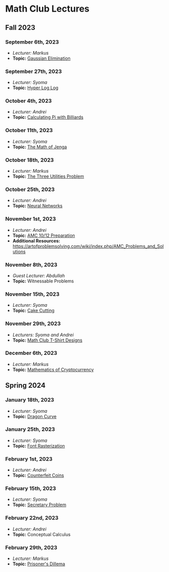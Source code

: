 # Math Club Lectures

## Fall 2023

### September 6th, 2023
  - *Lecturer: Markus*
  - **Topic:** [Gaussian Elimination](/Markus/Gaussian%20Elimination)

### September 27th, 2023
  - *Lecturer: Syoma*
  - **Topic:** [Hyper Log Log](/Syoma/Hyper%20Log%20Log)

### October 4th, 2023
  - *Lecturer: Andrei*
  - **Topic:** [Calculating Pi with Billiards](/Andrei/Pi%20from%20Billiard%20Balls)

### October 11th, 2023
  - *Lecturer: Syoma*
  - **Topic:** [The Math of Jenga](/Syoma/The%20Math%20of%20Jenga.pdf)

### October 18th, 2023
  - *Lecturer: Markus*
  - **Topic:** [The Three Utilities Problem](/Markus/TheThreeUtilitiesProblem.pdf)

### October 25th, 2023
  - *Lecturer: Andrei*
  - **Topic:** [Neural Networks](/Andrei/Neural%20Networks.pdf)

### November 1st, 2023
  - *Lecturer: Andrei*
  - **Topic:** [AMC 10/12 Preparation](/Andrei/AMC%2010_12%20Prep.pdf)
  - **Additional Resources:** https://artofproblemsolving.com/wiki/index.php/AMC_Problems_and_Solutions

### November 8th, 2023
  - *Guest Lecturer: Abdullah*
  - **Topic:** Witnessable Problems

### November 15th, 2023
  - *Lecturer: Syoma*
  - **Topic:** [Cake Cutting](/Syoma/Fair%20cake%20cutting.pdf)

### November 29th, 2023
  - *Lecturers: Syoma and Andrei*
  - **Topic:** [Math Club T-Shirt Designs](/Syoma/Math%20club%20designs.pdf)
 
### December 6th, 2023
  - *Lecturer: Markus*
  - **Topic:** [Mathematics of Cryptocurrency](/Markus/MathematicsOfCryptocurrency.pdf)

## Spring 2024


### January 18th, 2023
  - *Lecturer: Syoma*
  - **Topic:** [Dragon Curve](/Syoma/Dragon%20Curve.pdf)

### January 25th, 2023
  - *Lecturer: Syoma*
  - **Topic:** [Font Rasterization](/Syoma/font_rasterization.pdf)

### February 1st, 2023
  - *Lecturer: Andrei*
  - **Topic:** [Counterfeit Coins](/Andrei/CounterfeitCoins.pdf)

### February 15th, 2023
  - *Lecturer: Syoma*
  - **Topic:** [Secretary Problem](worstlecturetoexist.pdf)


### February 22nd, 2023
  - *Lecturer: Andrei*
  - **Topic:** Conceptual Calculus

### February 29th, 2023
  - *Lecturer: Markus*
  - **Topic:** [Prisoner's Dillema](/Markus/PrisonersDilemma.pdf)





